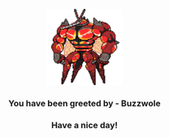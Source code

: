 <p align="center">
    <img src="https://raw.githubusercontent.com/PokeAPI/sprites/master/sprites/pokemon/794.png" width="150" height="150">
</p>
<h3 align="center">You have been greeted by - <b>Buzzwole</b></h3>
<h3 align="center">Have a nice day!</h3>

